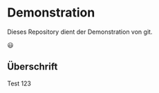 # Demonstration

Dieses Repository dient der Demonstration von git.

:smiley:

## Überschrift

Test 123

